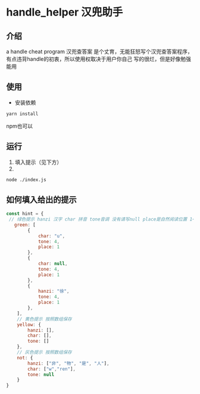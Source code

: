 # handle_helper 汉兜助手
## 介绍
 a handle cheat program 汉兜查答案
 是个丈育，无能狂怒写个汉兜查答案程序，有点违背handle的初衷，所以使用权取决于用户你自己
 写的很烂，但是好像勉强能用
 
## 使用
- 安装依赖
```bash
yarn install
```
npm也可以
## 运行
1. 填入提示（见下方）
2. 
```bash
node ./index.js
```
## 如何填入给出的提示
```javascript
const hint = {
 // 绿色提示 hanzi 汉字 char 拼音 tone音调 没有请写null place是自然阅读位置 1~4
   green: [
        {
            char: "u",
            tone: 4,
            place: 1
        },
        {
            char: null,
            tone: 4,
            place: 1
        },
        {
            hanzi: "徐",
            tone: 4,
            place: 1
        },
    ],
    // 黄色提示 按照数组保存
    yellow: {
        hanzi: [],
        char: [],
        tone: []
    },
    // 灰色提示 按照数组保存
    not: {
        hanzi: ["非", "物", "是", "人"],
        char: ["w","ren"],
        tone: null
    }
}
```
